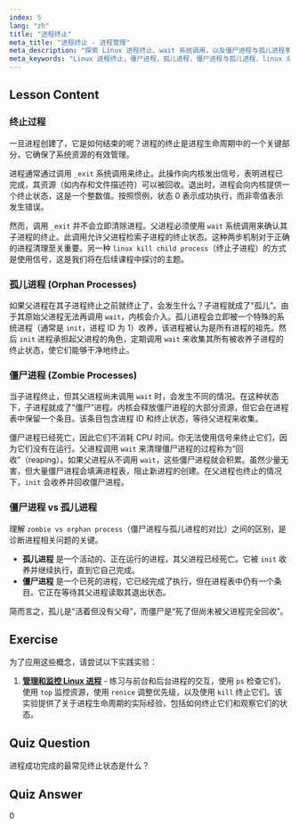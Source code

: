 ```yaml
---
index: 5
lang: "zh"
title: "进程终止"
meta_title: "进程终止 - 进程管理"
meta_description: "探索 Linux 进程终止、wait 系统调用，以及僵尸进程与孤儿进程争论中的关键区别。了解如何管理 Linux 杀死子进程状态以确保系统稳定。"
meta_keywords: "Linux 进程终止，僵尸进程，孤儿进程，僵尸进程与孤儿进程，linux 杀死子进程，wait 系统调用，_exit, 进程管理"
---
```


## Lesson Content

### 终止过程

一旦进程创建了，它是如何结束的呢？进程的终止是进程生命周期中的一个关键部分，它确保了系统资源的有效管理。

进程通常通过调用 `_exit` 系统调用来终止。此操作向内核发出信号，表明进程已完成，其资源（如内存和文件描述符）可以被回收。退出时，进程会向内核提供一个终止状态，这是一个整数值。按照惯例，状态 0 表示成功执行，而非零值表示发生错误。

然而，调用 `_exit` 并不会立即清除进程。父进程必须使用 `wait` 系统调用来确认其子进程的终止。此调用允许父进程检索子进程的终止状态。这种两步机制对于正确的进程清理至关重要。另一种 `linux kill child process`（终止子进程）的方式是使用信号，这是我们将在后续课程中探讨的主题。

### 孤儿进程 (Orphan Processes)

如果父进程在其子进程终止之前就终止了，会发生什么？子进程就成了“孤儿”。由于其原始父进程无法再调用 `wait`，内核会介入。孤儿进程会立即被一个特殊的系统进程（通常是 `init`，进程 ID 为 1）收养，该进程被认为是所有进程的祖先。然后 `init` 进程承担起父进程的角色，定期调用 `wait` 来收集其所有被收养子进程的终止状态，使它们能够干净地终止。

### 僵尸进程 (Zombie Processes)

当子进程终止，但其父进程尚未调用 `wait` 时，会发生不同的情况。在这种状态下，子进程就成了“僵尸”进程。内核会释放僵尸进程的大部分资源，但它会在进程表中保留一个条目。该条目包含进程 ID 和终止状态，等待父进程来收集。

僵尸进程已经死亡，因此它们不消耗 CPU 时间。你无法使用信号来终止它们，因为它们没有在运行。父进程调用 `wait` 来清理僵尸进程的过程称为“回收”（reaping）。如果父进程从不调用 `wait`，这些僵尸进程就会积累。虽然少量无害，但大量僵尸进程会填满进程表，阻止新进程的创建。在父进程也终止的情况下，`init` 会收养并回收僵尸进程。

### 僵尸进程 vs 孤儿进程

理解 `zombie vs orphan process`（僵尸进程与孤儿进程的对比）之间的区别，是诊断进程相关问题的关键。

- **孤儿进程** 是一个活动的、正在运行的进程，其父进程已经死亡。它被 `init` 收养并继续执行，直到它自己完成。
- **僵尸进程** 是一个已死的进程，它已经完成了执行，但在进程表中仍有一个条目。它正在等待其父进程读取其退出状态。

简而言之，孤儿是“活着但没有父母”，而僵尸是“死了但尚未被父进程完全回收”。

## Exercise

为了应用这些概念，请尝试以下实践实验：

1. **[管理和监控 Linux 进程](https://labex.io/zh/labs/comptia-manage-and-monitor-linux-processes-590864)** - 练习与前台和后台进程的交互，使用 `ps` 检查它们，使用 `top` 监控资源，使用 `renice` 调整优先级，以及使用 `kill` 终止它们。该实验提供了关于进程生命周期的实际经验，包括如何终止它们和观察它们的状态。

## Quiz Question

进程成功完成的最常见终止状态是什么？

## Quiz Answer

0
